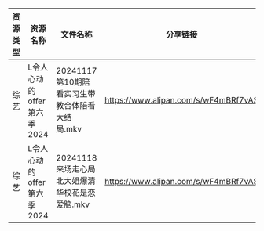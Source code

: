 | 资源类型 | 资源名称               | 文件名称                           | 分享链接                                 | 更新时间                |
| ---- | ------------------ | ------------------------------ | ------------------------------------ | ------------------- |
| 综艺   | L令人心动的offer第六季2024 | 20241117第10期陪看实习生带教合体陪看大结局.mkv | https://www.alipan.com/s/wF4mBRf7vAS | 2024-11-19 00:07:07 |
| 综艺   | L令人心动的offer第六季2024 | 20241118来场走心局北大姐爆清华校花是恋爱脑.mkv  | https://www.alipan.com/s/wF4mBRf7vAS | 2024-11-19 00:07:07 |
